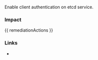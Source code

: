 
Enable client authentication on etcd service.

### Impact
<!-- Add Impact here -->

<!-- DO NOT CHANGE -->
{{ remediationActions }}

### Links
- <cisbench>


